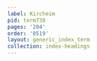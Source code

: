 ```yaml
---
label: Kircheim
pid: term738
pages: '204'
order: '0519'
layout: generic_index_term
collection: index-headings
---
```


